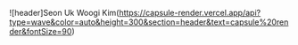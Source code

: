 ![header]Seon Uk Woogi Kim(https://capsule-render.vercel.app/api?type=wave&color=auto&height=300&section=header&text=capsule%20render&fontSize=90)
